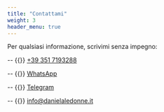 ```yaml
---
title: "Contattami"
weight: 3
header_menu: true
---
```


Per qualsiasi informazione, scrivimi senza impegno:

-- {{<icon class="fa fa-phone" aria-hidden="true">}} [+39 351 7193288](tel:+393517193288)

-- {{<icon class="fa fa-whatsapp" aria-hidden="true">}} [WhatsApp](https://wa.me/393517193288)

-- {{<icon class="fa fa-telegram" aria-hidden="true">}} [Telegram](https://t.me/dottssadanielaledonne)

-- {{<icon class="fa fa-envelope">}}&nbsp;[info@danielaledonne.it](mailto:info@danielaledonne.it) 
